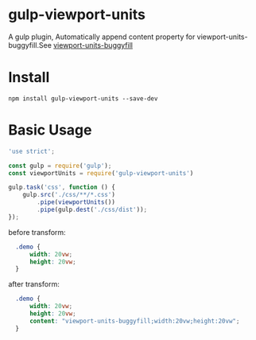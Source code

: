 # gulp-viewport-units
A gulp plugin, Automatically append content property for viewport-units-buggyfill.See [viewport-units-buggyfill](https://github.com/rodneyrehm/viewport-units-buggyfill)

# Install

```
npm install gulp-viewport-units --save-dev
```

# Basic Usage

```javascript
'use strict';

const gulp = require('gulp');
const viewportUnits = require('gulp-viewport-units')

gulp.task('css', function () {
    gulp.src('./css/**/*.css')
        .pipe(viewportUnits())
        .pipe(gulp.dest('./css/dist'));
});
```
before transform:
```css
  .demo {
      width: 20vw;
      height: 20vw;
  }
```
after transform:
```css
  .demo {
      width: 20vw;
      height: 20vw;
      content: "viewport-units-buggyfill;width:20vw;height:20vw";
  }
```

